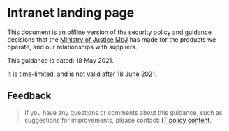 # Intranet landing page

This document is an offline version of the security policy and guidance decisions that the [Ministry of Justice MoJ](https://www.gov.uk/government/organisations/ministry-of-justice) has made for the products we operate, and our relationships with suppliers.

This guidance is dated: 18 May 2021.

It is time-limited, and is not valid after 18 June 2021.

<a id="feedback"></a>
## Feedback

> If you have any questions or comments about this guidance, such as suggestions for improvements, please contact: [IT policy content](mailto:itpolicycontent@digital.justice.gov.uk).

